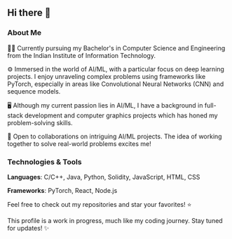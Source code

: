 ## Hi there 👋

### About Me

👨‍🎓 Currently pursuing my Bachelor's in Computer Science and Engineering from the Indian Institute of Information Technology.

⚙️ Immersed in the world of AI/ML, with a particular focus on deep learning projects. I enjoy unraveling complex problems using frameworks like PyTorch, especially in areas like Convolutional Neural Networks (CNN) and sequence models.

🖥️ Although my current passion lies in AI/ML, I have a background in full-stack development and computer graphics projects which has honed my problem-solving skills.

🤝 Open to collaborations on intriguing AI/ML projects. The idea of working together to solve real-world problems excites me!

### Technologies & Tools

**Languages**: C/C++, Java, Python, Solidity, JavaScript, HTML, CSS

**Frameworks**: PyTorch, React, Node.js

Feel free to check out my repositories and star your favorites! ⭐

This profile is a work in progress, much like my coding journey. Stay tuned for updates! ✨

<!--
**Nitish-N07/Nitish-N07** is a ✨ _special_ ✨ repository because its `README.md` (this file) appears on your GitHub profile.

Here are some ideas to get you started:

- 🔭 I’m currently working on ...
- 🌱 I’m currently learning ...
- 👯 I’m looking to collaborate on ...
- 🤔 I’m looking for help with ...
- 💬 Ask me about ...
- 📫 How to reach me: ...
- 😄 Pronouns: ...
- ⚡ Fun fact: ...
-->
